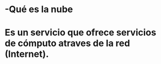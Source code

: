 # -Qué es la nube 

<h1>Es un servicio que ofrece servicios de cómputo atraves de la red (Internet).</h1>
